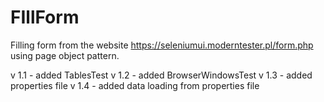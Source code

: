 # FIllForm
 Filling form from the website 
https://seleniumui.moderntester.pl/form.php 
 using page object pattern.
 
v 1.1 - added TablesTest
v 1.2 - added BrowserWindowsTest
v 1.3 - added properties file
v 1.4 - added data loading from properties file
